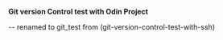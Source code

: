 **Git version Control test with Odin Project**

 -- renamed to git_test from (git-version-control-test-with-ssh)
